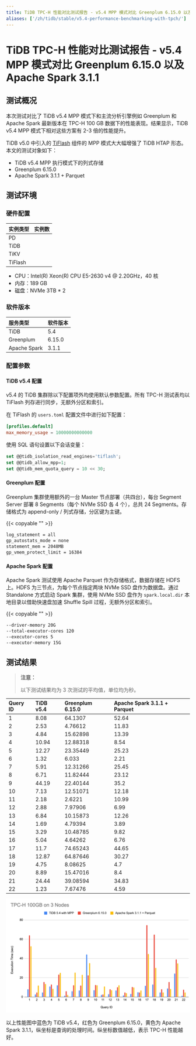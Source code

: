 ```yaml
---
title: TiDB TPC-H 性能对比测试报告 - v5.4 MPP 模式对比 Greenplum 6.15.0 以及 Apache Spark 3.1.1
aliases: ['/zh/tidb/stable/v5.4-performance-benchmarking-with-tpch/']
---
```


# TiDB TPC-H 性能对比测试报告 - v5.4 MPP 模式对比 Greenplum 6.15.0 以及 Apache Spark 3.1.1

## 测试概况

本次测试对比了 TiDB v5.4 MPP 模式下和主流分析引擎例如 Greenplum 和 Apache Spark 最新版本在 TPC-H 100 GB 数据下的性能表现。结果显示，TiDB v5.4 MPP 模式下相对这些方案有 2-3 倍的性能提升。

TiDB v5.0 中引入的 [TiFlash](/tiflash/tiflash-overview.md) 组件的 MPP 模式大大幅增强了 TiDB HTAP 形态。本文的测试对象如下：

+ TiDB v5.4 MPP 执行模式下的列式存储
+ Greenplum 6.15.0
+ Apache Spark 3.1.1 + Parquet

## 测试环境

### 硬件配置

|  实例类型  |  实例数  |
|:----------|:----------|
| PD        |  |
| TiDB     |  |
| TiKV     |  |
| TiFlash   |  |

+ CPU：Intel(R) Xeon(R) CPU E5-2630 v4 @ 2.20GHz，40 核
+ 内存：189 GB
+ 磁盘：NVMe 3TB * 2

### 软件版本

| 服务类型   | 软件版本   |
|:----------|:-----------|
| TiDB      | 5.4        |
| Greenplum   |  6.15.0  |
| Apache Spark | 3.1.1   |

### 配置参数

#### TiDB v5.4 配置

v5.4 的 TiDB 集群除以下配置项外均使用默认参数配置。所有 TPC-H 测试表均以 TiFlash 列存进行同步，无额外分区和索引。

在 TiFlash 的 `users.toml` 配置文件中进行如下配置：

```toml
[profiles.default]
max_memory_usage = 10000000000000
```

使用 SQL 语句设置以下会话变量：

```sql
set @@tidb_isolation_read_engines='tiflash';
set @@tidb_allow_mpp=1;
set @@tidb_mem_quota_query = 10 << 30;
```

#### Greenplum 配置

Greenplum 集群使用额外的一台 Master 节点部署（共四台），每台 Segment Server 部署 8 Segments（每个 NVMe SSD 各 4 个），总共 24 Segments。存储格式为 append-only / 列式存储，分区键为主键。

{{< copyable "" >}}

```
log_statement = all
gp_autostats_mode = none
statement_mem = 2048MB
gp_vmem_protect_limit = 16384
```

#### Apache Spark 配置

Apache Spark 测试使用 Apache Parquet 作为存储格式，数据存储在 HDFS 上。HDFS 为三节点，为每个节点指定两块 NVMe SSD 盘作为数据盘。通过 Standalone 方式启动 Spark 集群，使用 NVMe SSD 盘作为 `spark.local.dir` 本地目录以借助快速盘加速 Shuffle Spill 过程，无额外分区和索引。

{{< copyable "" >}}

```
--driver-memory 20G
--total-executor-cores 120
--executor-cores 5
--executor-memory 15G
```

## 测试结果

> **注意：**
>
> 以下测试结果均为 3 次测试的平均值，单位均为秒。

| Query ID |  TiDB v5.4  |  Greenplum 6.15.0 |  Apache Spark 3.1.1 + Parquet |
| :-------- | :----------- | :------------ | :-------------- |
| 1       |    8.08   |      64.1307  |      52.64   |
| 2       |    2.53   |      4.76612  |      11.83   |
| 3       |    4.84   |      15.62898  |      13.39  |
| 4       |    10.94  |  12.88318    |      8.54     |
| 5       |   12.27    | 23.35449    |      25.23    |
| 6       |    1.32    |   6.033     |      2.21     |
| 7       |    5.91    |   12.31266  |      25.45    |
| 8       |    6.71    |   11.82444  |      23.12    |
| 9       |   44.19    |   22.40144  |       35.2    |
| 10      |    7.13    |   12.51071  |      12.18    |
| 11      |    2.18    |  2.6221     |      10.99    |
| 12      |    2.88    |   7.97906   |      6.99     |
| 13      |    6.84    |   10.15873  |      12.26    |
| 14      |    1.69    |   4.79394   |       3.89    |
| 15      |   3.29     |   10.48785  |       9.82    |
| 16      |    5.04    |   4.64262   |       6.76    |
| 17      |   11.7     |   74.65243  |      44.65    |
| 18      |   12.87    |   64.87646  |      30.27    |
| 19      |    4.75    |   8.08625   |        4.7    |
| 20      |    8.89    |   15.47016  |        8.4    |
| 21      |   24.44    |   39.08594  |      34.83    |
| 22      |    1.23    |   7.67476   |       4.59    |

![TPC-H](/media/tidb-v5.4-tpch-100-vs-gp-spark.png)

以上性能图中蓝色为 TiDB v5.4，红色为 Greenplum 6.15.0，黄色为 Apache Spark 3.1.1，纵坐标是查询的处理时间。纵坐标数值越低，表示 TPC-H 性能越好。
